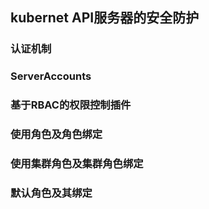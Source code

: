 ## kubernet API服务器的安全防护
### 认证机制
### ServerAccounts
### 基于RBAC的权限控制插件
### 使用角色及角色绑定
### 使用集群角色及集群角色绑定
### 默认角色及其绑定
